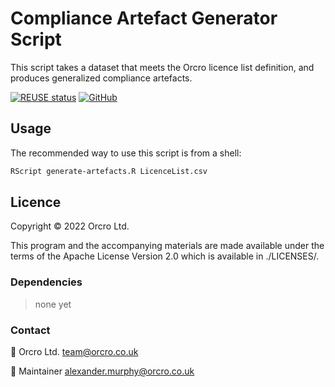 <!-- 
SPDX-FileCopyrightText: 2022 Orcro Ltd. <team@orcro.co.uk>

SPDX-License-Identifier: Apache-2.0 
-->

# Compliance Artefact Generator Script

This script takes a dataset that meets the Orcro licence list definition, and produces generalized compliance artefacts.

[![REUSE status](https://api.reuse.software/badge/github.com/galacticalex/compliance-artefact-generator)](https://api.reuse.software/info/github.com/galacticalex/compliance-artefact-generator) [![GitHub](https://img.shields.io/github/license/galacticalex/contractAssembler)](https://img.shields.io/github/license/galacticalex/contractAssembler)

## Usage

The recommended way to use this script is from a shell:

```bash
RScript generate-artefacts.R LicenceList.csv
```

## Licence

Copyright © 2022 Orcro Ltd.

This program and the accompanying materials are made available under the terms of the Apache License Version 2.0 which is available in ./LICENSES/. 

### Dependencies

> none yet

### Contact

:house_with_garden: Orcro Ltd. team@orcro.co.uk

:hammer: Maintainer alexander.murphy@orcro.co.uk
